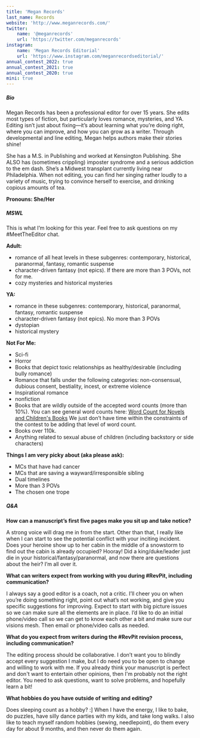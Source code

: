 ```yaml
---
title: 'Megan Records'
last_name: Records
website: 'http://www.meganrecords.com/'
twitter:
    name: '@meganrecords'
    url: 'https://twitter.com/meganrecords'
instagram:
    name: 'Megan Records Editorial'
    url: 'https://www.instagram.com/meganrecordseditorial/'
annual_contest_2022: true
annual_contest_2021: true
annual_contest_2020: true
mini: true
---
```


##### Bio

Megan Records has been a professional editor for over 15 years. She edits most types of fiction, but particularly loves romance, mysteries, and YA. Editing isn’t just about fixing—it’s about learning what you’re doing right, where you can improve, and how you can grow as a writer. Through developmental and line editing, Megan helps authors make their stories shine!

She has a M.S. in Publishing and worked at Kensington Publishing. She ALSO has (sometimes crippling) imposter syndrome and a serious addiction to the em dash. She’s a Midwest transplant currently living near Philadelphia. When not editing, you can find her singing rather loudly to a variety of music, trying to convince herself to exercise, and drinking copious amounts of tea.

**Pronouns: She/Her**

##### MSWL

This is what I’m looking for this year. Feel free to ask questions on my #MeetTheEditor chat.

**Adult:**
* romance of all heat levels in these subgenres: contemporary, historical, paranormal, fantasy, romantic suspense
* character-driven fantasy (not epics). If there are more than 3 POVs, not for me.
* cozy mysteries and historical mysteries

**YA:**
* romance in these subgenres: contemporary, historical, paranormal, fantasy, romantic suspense
* character-driven fantasy (not epics). No more than 3 POVs
* dystopian
* historical mystery

**Not For Me:**
* Sci-fi
* Horror
* Books that depict toxic relationships as healthy/desirable (including bully romance)
* Romance that falls under the following categories: non-consensual, dubious consent, bestiality, incest, or extreme violence
* Inspirational romance
* nonfiction
* Books that are wildly outside of the accepted word counts (more than 10%). You can see general word counts here: [Word Count for Novels and Children's Books](https://www.writersdigest.com/whats-new/word-count-for-novels-and-childrens-books-the-definitive-post?target=_blank) We just don’t have time within the constraints of the contest to be adding that level of word count.
* Books over 110k. 
* Anything related to sexual abuse of children (including backstory or side characters)

**Things I am very picky about (aka please ask):**
* MCs that have had cancer
* MCs that are saving a wayward/irresponsible sibling
* Dual timelines
* More than 3 POVs
* The chosen one trope

##### Q&A

**How can a manuscript’s first five pages make you sit up and take notice?**

A strong voice will drag me in from the start. Other than that, I really like when I can start to see the potential conflict with your inciting incident. Does your heroine show up to her cabin in the middle of a snowstorm to find out the cabin is already occupied? Hooray! Did a king/duke/leader just die in your historical/fantasy/paranormal, and now there are questions about the heir? I’m all over it.

**What can writers expect from working with you during #RevPit, including communication?**

I always say a good editor is a coach, not a critic. I’ll cheer you on when you’re doing something right, point out what’s not working, and give you specific suggestions for improving. Expect to start with big picture issues so we can make sure all the elements are in place. I’d like to do an initial phone/video call so we can get to know each other a bit and make sure our visions mesh. Then email or phone/video calls as needed.

**What do you expect from writers during the #RevPit revision process, including communication?**

The editing process should be collaborative. I don’t want you to blindly accept every suggestion I make, but I do need you to be open to change and willing to work with me. If you already think your manuscript is perfect and don't want to entertain other opinions, then I'm probably not the right editor. You need to ask questions, want to solve problems, and hopefully learn a bit!
 
**What hobbies do you have outside of writing and editing?**

Does sleeping count as a hobby? :] When I have the energy, I like to bake, do puzzles, have silly dance parties with my kids, and take long walks. I also like to teach myself random hobbies (sewing, needlepoint), do them every day for about 9 months, and then never do them again.